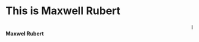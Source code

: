 
<!DOCTYPE html>
<html>
<head>
<title>Page Title</title>
</head>
<body>

<h1>This is Maxwell Rubert</h1>
<marquee>I'm from Kanyakumari, I am glad to learn front end developmentrn!</marquee>
<b>Maxwel Rubert</b>

</body>
</html>
